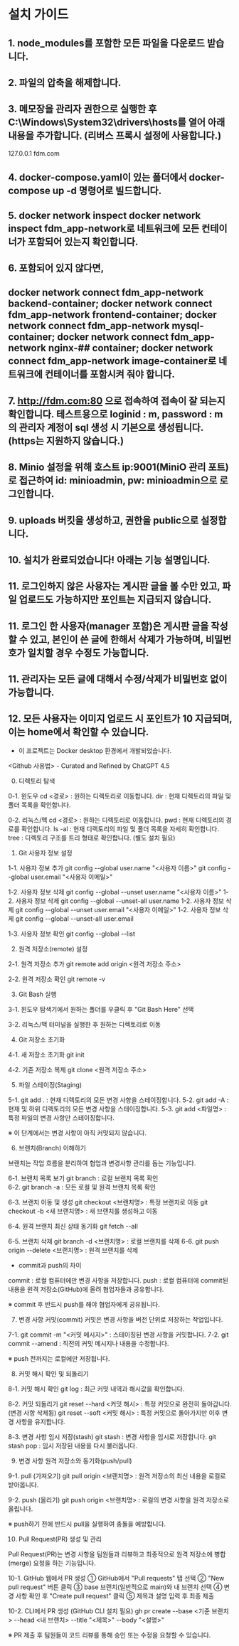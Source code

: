 # 설치 가이드
## 1. node_modules를 포함한 모든 파일을 다운로드 받습니다.
## 2. 파일의 압축을 해제합니다.
## 3. 메모장을 관리자 권한으로 실행한 후 C:\Windows\System32\drivers\hosts를 열어 아래 내용을 추가합니다. (리버스 프록시 설정에 사용합니다.)
127.0.0.1    fdm.com

## 4. docker-compose.yaml이 있는 폴더에서 docker-compose up -d 명령어로 빌드합니다.
## 5. docker network inspect docker network inspect fdm_app-network로 네트워크에 모든 컨테이너가 포함되어 있는지 확인합니다.
## 6. 포함되어 있지 않다면,
## docker network connect fdm_app-network backend-container; docker network connect fdm_app-network frontend-container; docker network connect fdm_app-network mysql-container; docker network connect fdm_app-network nginx-## container; docker network connect fdm_app-network image-container로 네트워크에 컨테이너를 포함시켜 줘야 합니다.
## 7. http://fdm.com:80 으로 접속하여 접속이 잘 되는지 확인합니다. 테스트용으로 loginid : m, password : m 의 관리자 계정이 sql 생성 시 기본으로 생성됩니다. (https는 지원하지 않습니다.)
## 8. Minio 설정을 위해 호스트 ip:9001(MiniO 관리 포트)로 접근하여 id: minioadmin, pw: minioadmin으로 로그인합니다.
## 9. uploads 버킷을 생성하고, 권한을 public으로 설정합니다.

## 10. 설치가 완료되었습니다! 아래는 기능 설명입니다.
## 11. 로그인하지 않은 사용자는 게시판 글을 볼 수만 있고, 파일 업로드도 가능하지만 포인트는 지급되지 않습니다.
## 11. 로그인 한 사용자(manager 포함)은 게시판 글을 작성할 수 있고, 본인이 쓴 글에 한해서 삭제가 가능하며, 비밀번호가 일치할 경우 수정도 가능합니다.
## 11. 관리자는 모든 글에 대해서 수정/삭제가 비밀번호 없이 가능합니다.
## 12. 모든 사용자는 이미지 업로드 시 포인트가 10 지급되며, 이는 home에서 확인할 수 있습니다.
* 이 프로젝트는 Docker desktop 환경에서 개발되었습니다.

<Github 사용법> - Curated and Refined by ChatGPT 4.5 

0. 디렉토리 탐색

0-1. 윈도우 cd <경로> : 원하는 디렉토리로 이동합니다. dir : 현재 디렉토리의 파일 및 폴더 목록을 확인합니다.

0-2. 리눅스/맥 cd <경로> : 원하는 디렉토리로 이동합니다. pwd : 현재 디렉토리의 경로를 확인합니다. ls -al : 현재 디렉토리의 파일 및 폴더 목록을 자세히 확인합니다. tree : 디렉토리 구조를 트리 형태로 확인합니다. (별도 설치 필요)

1. Git 사용자 정보 설정

1-1. 사용자 정보 추가 git config --global user.name "<사용자 이름>" git config --global user.email "<사용자 이메일>"

1-2. 사용자 정보 삭제 git config --global --unset user.name "<사용자 이름>"
1-2. 사용자 정보 삭제 git config --global --unset-all user.name 
1-2. 사용자 정보 삭제 git config --global --unset user.email "<사용자 이메일>"
1-2. 사용자 정보 삭제 git config --global --unset-all user.email

1-3. 사용자 정보 확인 git config --global --list

2. 원격 저장소(remote) 설정

2-1. 원격 저장소 추가 git remote add origin <원격 저장소 주소>

2-2. 원격 저장소 확인 git remote -v

3. Git Bash 실행

3-1. 윈도우 탐색기에서 원하는 폴더를 우클릭 후 "Git Bash Here" 선택

3-2. 리눅스/맥 터미널을 실행한 후 원하는 디렉토리로 이동

4. Git 저장소 초기화

4-1. 새 저장소 초기화 git init

4-2. 기존 저장소 복제 git clone <원격 저장소 주소>

5. 파일 스테이징(Staging)

5-1. git add . : 현재 디렉토리의 모든 변경 사항을 스테이징합니다. 
5-2. git add -A : 현재 및 하위 디렉토리의 모든 변경 사항을 스테이징합니다. 
5-3. git add <파일명> : 특정 파일의 변경 사항만 스테이징합니다.

※ 이 단계에서는 변경 사항이 아직 커밋되지 않습니다.

6. 브랜치(Branch) 이해하기

브랜치는 작업 흐름을 분리하여 협업과 변경사항 관리를 돕는 기능입니다.

6-1. 브랜치 목록 보기 git branch : 로컬 브랜치 목록 확인  
6-2. git branch -a : 모든 로컬 및 원격 브랜치 목록 확인

6-3. 브랜치 이동 및 생성 git checkout <브랜치명> : 특정 브랜치로 이동 git checkout -b <새 브랜치명> : 새 브랜치를 생성하고 이동

6-4. 원격 브랜치 최신 상태 동기화 git fetch --all

6-5. 브랜치 삭제 git branch -d <브랜치명> : 로컬 브랜치를 삭제 
6-6. git push origin --delete <브랜치명> : 원격 브랜치를 삭제

* commit과 push의 차이

commit : 로컬 컴퓨터에만 변경 사항을 저장합니다. push : 로컬 컴퓨터에 commit된 내용을 원격 저장소(GitHub)에 올려 협업자들과 공유합니다.

※ commit 후 반드시 push를 해야 협업자에게 공유됩니다.

7. 변경 사항 커밋(commit)
커밋은 변경 사항을 버전 단위로 저장하는 작업입니다.

7-1. git commit -m "<커밋 메시지>" : 스테이징된 변경 사항을 커밋합니다. 
7-2. git commit --amend : 직전의 커밋 메시지나 내용을 수정합니다.

※ push 전까지는 로컬에만 저장됩니다.

8. 커밋 해시 확인 및 되돌리기

8-1. 커밋 해시 확인 git log : 최근 커밋 내역과 해시값을 확인합니다.

8-2. 커밋 되돌리기 git reset --hard <커밋 해시> : 특정 커밋으로 완전히 돌아갑니다. (변경 사항 삭제됨) git reset --soft <커밋 해시> : 특정 커밋으로 돌아가지만 이후 변경 사항을 유지합니다.

8-3. 변경 사항 임시 저장(stash) git stash : 변경 사항을 임시로 저장합니다. git stash pop : 임시 저장된 내용을 다시 불러옵니다.

9. 변경 사항 원격 저장소와 동기화(push/pull)

9-1. pull (가져오기) git pull origin <브랜치명> : 원격 저장소의 최신 내용을 로컬로 받아옵니다.

9-2. push (올리기) git push origin <브랜치명> : 로컬의 변경 사항을 원격 저장소로 올립니다.

※ push하기 전에 반드시 pull을 실행하여 충돌을 예방합니다.

10. Pull Request(PR) 생성 및 관리

Pull Request(PR)는 변경 사항을 팀원들과 리뷰하고 최종적으로 원격 저장소에 병합(merge) 요청을 하는 기능입니다.

10-1. GitHub 웹에서 PR 생성 ① GitHub에서 "Pull requests" 탭 선택 ② "New pull request" 버튼 클릭 ③ base 브랜치(일반적으로 main)와 내 브랜치 선택 ④ 변경 사항 확인 후 "Create pull request" 클릭 ⑤ 제목과 설명 입력 후 최종 제출

10-2. CLI에서 PR 생성 (GitHub CLI 설치 필요) gh pr create --base <기준 브랜치> --head <내 브랜치> --title "<제목>" --body "<설명>"

※ PR 제출 후 팀원들이 코드 리뷰를 통해 승인 또는 수정을 요청할 수 있습니다.

